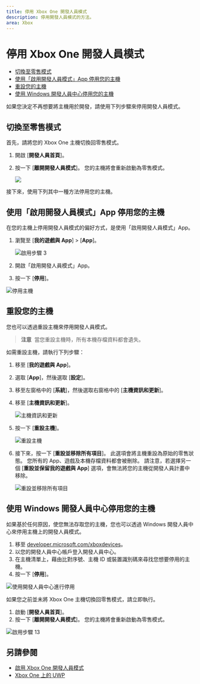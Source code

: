 ```yaml
---
title: 停用 Xbox One 開發人員模式
description: 停用開發人員模式的方法。
area: Xbox
---
```


# 停用 Xbox One 開發人員模式

* [切換至零售模式](#switch-to-retail-mode)
* [使用「啟用開發人員模式」App 停用您的主機](#deactivate-your-console-using-the-dev-mode-activation-app)  
* [重設您的主機](#reset-your-console)
* [使用 Windows 開發人員中心停用您的主機](#deactivate-your-console-using-windows-dev-center)

如果您決定不再想要將主機用於開發，請使用下列步驟來停用開發人員模式。

## 切換至零售模式
首先，請將您的 Xbox One 主機切換回零售模式。

1. 開啟 [**開發人員首頁**]。
2. 按一下 [**離開開發人員模式**]。  您的主機將會重新啟動為零售模式。  

   ![](images/deactivation-leave-dev-mode.png)

接下來，使用下列其中一種方法停用您的主機。

## 使用「啟用開發人員模式」App 停用您的主機

在您的主機上停用開發人員模式的偏好方式，是使用「啟用開發人員模式」App。 

1. 瀏覽至 [**我的遊戲與 App**] > [**App**]。
  
   ![啟用步驟 3](images/activation-step-3.png)    
   
2.  開啟「啟用開發人員模式」App。    
3.  按一下 [**停用**]。
  
![停用主機](images/deactivation-app.png)

## 重設您的主機

您也可以透過重設主機來停用開發人員模式。  

> **注意**&nbsp;&nbsp;當您重設主機時，所有本機存檔資料都會遺失。

如需重設主機，請執行下列步驟：

1.  移至 [**我的遊戲與 App**]。  
2.  選取 [**App**]，然後選取 [**設定**]。  
3.  移至左窗格中的 [**系統**]，然後選取右窗格中的 [**主機資訊和更新**]。  
4.  移至 [**主機資訊和更新**]。  
   
    ![主機資訊和更新](images/deactivation-console-info-updates.png)  
    
5.  按一下 [**重設主機**]。
    
    ![重設主機](images/deactivation-reset-console.png)
    
6.  接下來，按一下 [**重設並移除所有項目**]。 此選項會將主機重設為原始的零售狀態。  您所有的 App、遊戲及本機存檔資料都會被刪除。 請注意，若選擇另一個 [**重設並保留我的遊戲與 App**] 選項，會無法將您的主機從開發人員計畫中移除。  
   
    ![重設並移除所有項目](images/deactivation-reset-remove.png)

## 使用 Windows 開發人員中心停用您的主機

如果基於任何原因，使您無法存取您的主機，您也可以透過 Windows 開發人員中心來停用主機上的開發人員模式。

1. 移至 [developer.microsoft.com/xboxdevices](https://developer.microsoft.com/xboxdevices)。    
2. 以您的開發人員中心帳戶登入開發人員中心。    
3. 在主機清單上，藉由比對序號、主機 ID 或裝置識別碼來尋找您想要停用的主機。  
4. 按一下 [**停用**]。  
  
![使用開發人員中心進行停用](images/deactivation-devcenter.png)

如果您之前並未將 Xbox One 主機切換回零售模式，請立即執行。

1. 啟動 [**開發人員首頁**]。
2. 按一下 [**離開開發人員模式**]。  您的主機將會重新啟動為零售模式。

![啟用步驟 13](images/activation-step-13.png)

## 另請參閱
- [啟用 Xbox One 開發人員模式](devkit-activation.md)
- [Xbox One 上的 UWP](index.md)


<!--HONumber=Mar16_HO5-->


